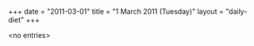 +++
date = "2011-03-01"
title = "1 March 2011 (Tuesday)"
layout = "daily-diet"
+++


\<no entries\>
